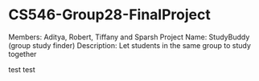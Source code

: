 # CS546-Group28-FinalProject
Members: Aditya, Robert, Tiffany and Sparsh 
Project Name: StudyBuddy (group study finder)
Description: Let students in the same group to study together

test test